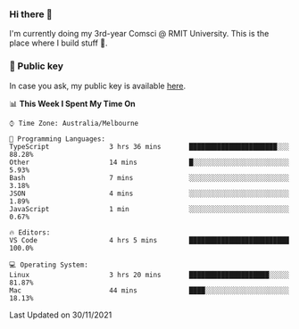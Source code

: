 ### Hi there 👋

I'm currently doing my 3rd-year Comsci @ RMIT University. This is the place where I build stuff 👀. 

### 🔑 Public key

In case you ask, my public key is available [here](https://public.auspham.dev/).

<!--START_SECTION:waka-->
📊 **This Week I Spent My Time On** 

```text
⌚︎ Time Zone: Australia/Melbourne

💬 Programming Languages: 
TypeScript               3 hrs 36 mins       ██████████████████████░░░   88.28% 
Other                    14 mins             █░░░░░░░░░░░░░░░░░░░░░░░░   5.93% 
Bash                     7 mins              ░░░░░░░░░░░░░░░░░░░░░░░░░   3.18% 
JSON                     4 mins              ░░░░░░░░░░░░░░░░░░░░░░░░░   1.89% 
JavaScript               1 min               ░░░░░░░░░░░░░░░░░░░░░░░░░   0.67%

🔥 Editors: 
VS Code                  4 hrs 5 mins        █████████████████████████   100.0%

💻 Operating System: 
Linux                    3 hrs 20 mins       ████████████████████░░░░░   81.87% 
Mac                      44 mins             ████░░░░░░░░░░░░░░░░░░░░░   18.13%

```


 Last Updated on 30/11/2021
<!--END_SECTION:waka-->

<!--
**rockmanvnx6/rockmanvnx6** is a ✨ _special_ ✨ repository because its `README.md` (this file) appears on your GitHub profile.

Here are some ideas to get you started:

- 🔭 I’m currently working on ...
- 🌱 I’m currently learning ...
- 👯 I’m looking to collaborate on ...
- 🤔 I’m looking for help with ...
- 💬 Ask me about ...
- 📫 How to reach me: ...
- 😄 Pronouns: ...
- ⚡ Fun fact: ...
-->
